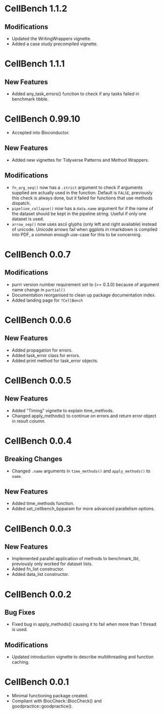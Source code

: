 # CellBench 1.1.2

## Modifications
* Updated the WritingWrappers vignette.
* Added a case study precompiled vignette.

# CellBench 1.1.1

## New Features
* Added any_task_errors() function to check if any tasks failed in benchmark tibble.

# CellBench 0.99.10
* Accepted into Bioconductor.

## New Features
* Added new vignettes for Tidyverse Patterns and Method Wrappers.

## Modifications
* `fn_arg_seq()` now has a `.strict` argument to check if arguments supplied are actually used in the function. Default is `FALSE`, previously this check is always done, but it failed for functions that use methods dispatch.
* `pipeline_collapse()` now has a `data.name` argument for if the name of the dataset should be kept in the pipeline string. Useful if only one dataset is used.
* `arrow_sep()` now uses ascii glyphs (only left and right available) instead of unicode. Unicode arrows fail when ggplots in rmarkdown is compiled into PDF, a common enough use-case for this to be concerning.

# CellBench 0.0.7

## Modifications
* purrr version number requirement set to (>= 0.3.0) because of argument name change in `partial()`
* Documentation reorganised to clean up package documentation index.
* Added landing page for `?CellBench`

# CellBench 0.0.6

## New Features

* Added propagation for errors.
* Added task_error class for errors.
* Added print method for task_error objects.

# CellBench 0.0.5

## New Features
* Added "Timing" vignette to explain time_methods.
* Changed apply_methods() to continue on errors and return error object in result column.

# CellBench 0.0.4

## Breaking Changes
* Changed `.name` arguments in `time_methods()` and `apply_methods()` to `name`.

## New Features
* Added time_methods function.
* Added set_cellbench_bpparam for more advanced parallelism options.

# CellBench 0.0.3

## New Features
* Implemented parallel application of methods to benchmark_tbl, previously only worked for dataset lists.
* Added fn_list constructor.
* Added data_list constructor.

# CellBench 0.0.2

## Bug Fixes
* Fixed bug in apply_methods() causing it to fail when more than 1 thread is used.

## Modifications
* Updated introduction vignette to describe multithreading and function caching.

# CellBench 0.0.1

* Minimal functioning package created.
* Compliant with BiocCheck::BiocCheck() and goodpractice::goodpractice().
